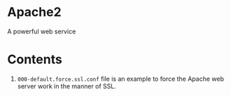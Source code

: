 # Apache2
A powerful web service

# Contents
1) `000-default.force.ssl.conf` file is an example to force the Apache web server work in the manner of SSL.

